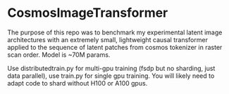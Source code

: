 # CosmosImageTransformer

The purpose of this repo was to benchmark my experimental latent image architectures with an extremely small, lightweight causal transformer applied to the sequence of latent patches from cosmos tokenizer in raster scan order. Model is ~70M params.








Use distributedtrain.py for multi-gpu training (fsdp but no sharding, just data parallel), use train.py for single gpu training. You will likely need to adapt code to shard without H100 or A100 gpus.
